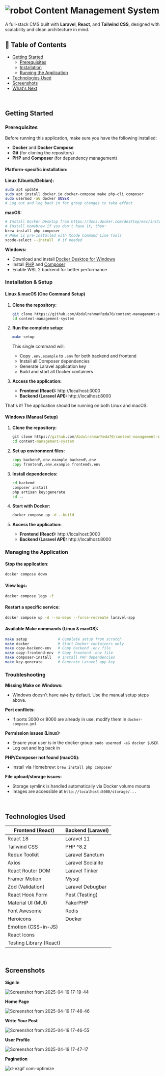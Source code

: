 # ![robot](https://github.com/user-attachments/assets/9b32a962-6b4d-4b90-bfc5-0a004ee0e04f) Content Management System

A full-stack CMS built with **Laravel**, **React**, and **Tailwind CSS**, designed with scalability and clean architecture in mind.

## 📘 Table of Contents

- [Getting Started](#getting-started)
  - [Prerequisites](#prerequisites)
  - [Installation](#installation)
  - [Running the Application](#running-the-application)
- [Technologies Used](#technologies-used)
- [Screenshots](#screenshots)
- [What's Next](#whats-next)

<br>

## Getting Started

### Prerequisites

Before running this application, make sure you have the following installed:

- **Docker** and **Docker Compose**
- **Git** (for cloning the repository)
- **PHP** and **Composer** (for dependency management)

#### Platform-specific installation:

**Linux (Ubuntu/Debian):**

```bash
sudo apt update
sudo apt install docker.io docker-compose make php-cli composer
sudo usermod -aG docker $USER
# Log out and log back in for group changes to take effect
```

**macOS:**

```bash
# Install Docker Desktop from https://docs.docker.com/desktop/mac/install/
# Install Homebrew if you don't have it, then:
brew install php composer
# Make is pre-installed with Xcode Command Line Tools
xcode-select --install  # if needed
```

**Windows:**

- Download and install [Docker Desktop for Windows](https://docs.docker.com/desktop/windows/install/)
- Install [PHP](https://www.php.net/downloads) and [Composer](https://getcomposer.org/download/)
- Enable WSL 2 backend for better performance

### Installation & Setup

#### Linux & macOS (One Command Setup)

1. **Clone the repository:**

   ```bash
   git clone https://github.com/AbdulrahmanReda70/content-management-system.git
   cd content-management-system
   ```

2. **Run the complete setup:**

   ```bash
   make setup
   ```

   This single command will:

   - Copy `.env.example` to `.env` for both backend and frontend
   - Install all Composer dependencies
   - Generate Laravel application key
   - Build and start all Docker containers

3. **Access the application:**
   - **Frontend (React):** http://localhost:3000
   - **Backend (Laravel API):** http://localhost:8000

That's it! The application should be running on both Linux and macOS.

#### Windows (Manual Setup)

1. **Clone the repository:**

   ```cmd
   git clone https://github.com/AbdulrahmanReda70/content-management-system.git
   cd content-management-system
   ```

2. **Set up environment files:**

   ```cmd
   copy backend\.env.example backend\.env
   copy frontend\.env.example frontend\.env
   ```

3. **Install dependencies:**

   ```cmd
   cd backend
   composer install
   php artisan key:generate
   cd ..
   ```

4. **Start with Docker:**

   ```cmd
   docker compose up -d --build
   ```

5. **Access the application:**
   - **Frontend (React):** http://localhost:3000
   - **Backend (Laravel API):** http://localhost:8000

### Managing the Application

#### Stop the application:

```bash
docker compose down
```

#### View logs:

```bash
docker compose logs -f
```

#### Restart a specific service:

```bash
docker compose up -d --no-deps --force-recreate laravel-app
```

#### Available Make commands (Linux & macOS):

```bash
make setup              # Complete setup from scratch
make docker             # Start Docker containers only
make copy-backend-env   # Copy backend .env file
make copy-frontend-env  # Copy frontend .env file
make composer-install   # Install PHP dependencies
make key-generate       # Generate Laravel app key
```

### Troubleshooting

**Missing Make on Windows:**

- Windows doesn't have `make` by default. Use the manual setup steps above.

**Port conflicts:**

- If ports 3000 or 8000 are already in use, modify them in `docker-compose.yml`

**Permission issues (Linux):**

- Ensure your user is in the docker group: `sudo usermod -aG docker $USER`
- Log out and log back in

**PHP/Composer not found (macOS):**

- Install via Homebrew: `brew install php composer`

**File upload/storage issues:**

- Storage symlink is handled automatically via Docker volume mounts
- Images are accessible at `http://localhost:8000/storage/...`

<br>

## Technologies Used

| **Frontend (React)**    | **Backend (Laravel)** |
| ----------------------- | --------------------- |
| React 18                | Laravel 11            |
| Tailwind CSS            | PHP ^8.2              |
| Redux Toolkit           | Laravel Sanctum       |
| Axios                   | Laravel Socialite     |
| React Router DOM        | Laravel Tinker        |
| Framer Motion           | Mysql                 |
| Zod (Validation)        | Laravel Debugbar      |
| React Hook Form         | Pest (Testing)        |
| Material UI (MUI)       | FakerPHP              |
| Font Awesome            | Redis                 |
| Heroicons               | Docker                |
| Emotion (CSS-in-JS)     |                       |
| React Icons             |                       |
| Testing Library (React) |                       |

<br>

## Screenshots

**Sign In**

![Screenshot from 2025-04-19 17-19-44](https://github.com/user-attachments/assets/399676be-b426-4d59-a144-9c5c7c7f4a62)

**Home Page**

![Screenshot from 2025-04-19 17-46-46](https://github.com/user-attachments/assets/bf5f5b62-d9e6-4f76-9129-5724df3bef83)

**Write Your Post**

![Screenshot from 2025-04-19 17-46-55](https://github.com/user-attachments/assets/65668ffc-970b-42d8-93c9-f5c850b07644)

**User Profile**

![Screenshot from 2025-04-19 17-47-17](https://github.com/user-attachments/assets/d04e6ff2-fb3d-4427-b4b2-7c9415179383)

**Pagination**

![d-ezgif com-optimize](https://github.com/user-attachments/assets/72017e00-fdcb-4101-b382-3513c44e9424)
